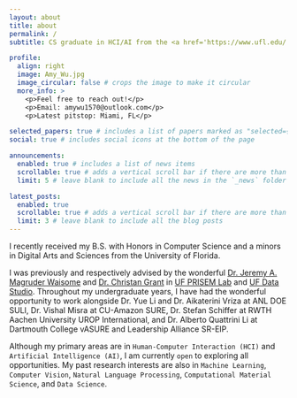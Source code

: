 ```yaml
---
layout: about
title: about
permalink: /
subtitle: CS graduate in HCI/AI from the <a href='https://www.ufl.edu/'>University of Florida</a> 

profile:
  align: right
  image: Amy_Wu.jpg
  image_circular: false # crops the image to make it circular
  more_info: >
    <p>Feel free to reach out!</p>
    <p>Email: amywu1570@outlook.com</p>
    <p>Latest pitstop: Miami, FL</p>

selected_papers: true # includes a list of papers marked as "selected={true}"
social: true # includes social icons at the bottom of the page

announcements:
  enabled: true # includes a list of news items
  scrollable: true # adds a vertical scroll bar if there are more than 3 news items
  limit: 5 # leave blank to include all the news in the `_news` folder

latest_posts:
  enabled: true
  scrollable: true # adds a vertical scroll bar if there are more than 3 new posts items
  limit: 3 # leave blank to include all the blog posts
---
```


I recently received my B.S. with Honors in Computer Science and a minors in Digital Arts and Sciences from the University of Florida. 

I was previously and respectively advised by the wonderful [Dr. Jeremy A. Magruder Waisome](https://www.jeremywaisome.com/) and [Dr. Christan Grant](https://ceg.me/) in [UF PRISEM Lab](https://faculty.eng.ufl.edu/prisem/) and [UF Data Studio](https://ufdatastudio.com/). Throughout my undergraduate years, I have had the wonderful opportunity to work alongside Dr. Yue Li and Dr. Aikaterini Vriza at ANL DOE SULI, Dr. Vishal Misra at CU-Amazon SURE, Dr. Stefan Schiffer at RWTH Aachen University UROP International, and Dr. Alberto Quattrini Li at Dartmouth College vASURE and Leadership Alliance SR-EIP.  

Although my primary areas are in `Human-Computer Interaction (HCI)` and `Artificial Intelligence (AI)`, I am currently `open` to exploring all opportunities. My past research interests are also in `Machine Learning`, `Computer Vision`, `Natural Language Processing`, `Computational Material Science`, and `Data Science`.

<!-- Write your biography here. Tell the world about yourself. Link to your favorite [subreddit](http://reddit.com). You can put a picture in, too. The code is already in, just name your picture `prof_pic.jpg` and put it in the `img/` folder.

Put your address / P.O. box / other info right below your picture. You can also disable any of these elements by editing `profile` property of the YAML header of your `_pages/about.md`. Edit `_bibliography/papers.bib` and Jekyll will render your [publications page](/al-folio/publications/) automatically.

Link to your social media connections, too. This theme is set up to use [Font Awesome icons](https://fontawesome.com/) and [Academicons](https://jpswalsh.github.io/academicons/), like the ones below. Add your Facebook, Twitter, LinkedIn, Google Scholar, or just disable all of them. -->

